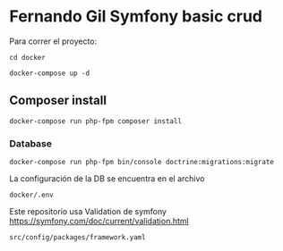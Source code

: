 # Fernando Gil Symfony basic crud

Para correr el proyecto:
```
cd docker

docker-compose up -d
```

## Composer install 
```
docker-compose run php-fpm composer install
```

### Database
```
docker-compose run php-fpm bin/console doctrine:migrations:migrate  
```

La configuración de la DB se encuentra en el archivo 
```
docker/.env
```

Este repositorio usa Validation de symfony https://symfony.com/doc/current/validation.html
```    
src/config/packages/framework.yaml
```
